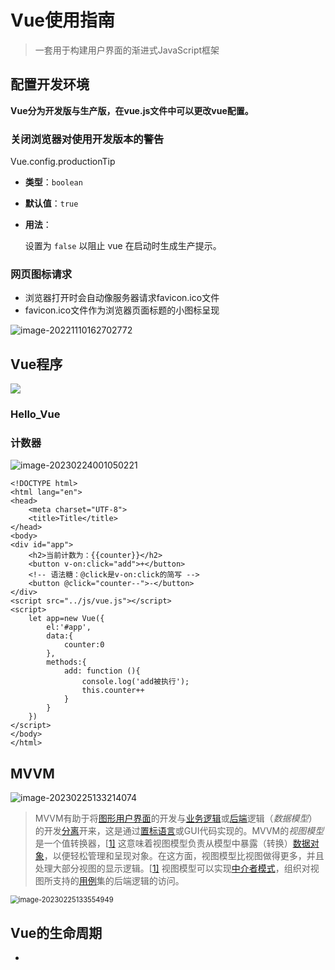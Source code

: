 # **Vue使用指南**

> 一套用于构建用户界面的渐进式JavaScript框架

## **配置开发环境**

**Vue分为开发版与生产版，在vue.js文件中可以更改vue配置。**



### 关闭浏览器对使用开发版本的警告

Vue.config.productionTip

- **类型**：`boolean`

- **默认值**：`true`

- **用法**：

  设置为 `false` 以阻止 vue 在启动时生成生产提示。



### 网页图标请求

- 浏览器打开时会自动像服务器请求favicon.ico文件
- favicon.ico文件作为浏览器页面标题的小图标呈现

![image-20221110162702772](../../picture_typora/Vue使用指南/image-20221110162702772.png)





## Vue程序

<img src="../../picture_typora/Vue使用指南/image-20221110215601012.png" style:room="80%">



### Hello_Vue



### 计数器

![image-20230224001050221](../../picture_typora/Vue使用指南/image-20230224001050221.png)

```vue
<!DOCTYPE html>
<html lang="en">
<head>
    <meta charset="UTF-8">
    <title>Title</title>
</head>
<body>
<div id="app">
    <h2>当前计数为：{{counter}}</h2>
    <button v-on:click="add">+</button>
    <!-- 语法糖：@click是v-on:click的简写 -->
    <button @click="counter--">-</button>
</div>
<script src="../js/vue.js"></script>
<script>
    let app=new Vue({
        el:'#app',
        data:{
            counter:0
        },
        methods:{
            add: function (){
                console.log('add被执行');
                this.counter++
            }
        }
    })
</script>
</body>
</html>
```





## MVVM

![image-20230225133214074](../../picture_typora/Vue使用指南/image-20230225133214074.png)

> MVVM有助于将[图形用户界面](https://zh.wikipedia.org/wiki/图形用户界面)的开发与[业务逻辑](https://zh.wikipedia.org/wiki/业务逻辑)或[后端](https://zh.wikipedia.org/wiki/前端和后端)逻辑（*数据模型*）的开发[分离](https://zh.wikipedia.org/wiki/关注点分离)开来，这是通过[置标语言](https://zh.wikipedia.org/wiki/置标语言)或GUI代码实现的。MVVM的*视图模型*是一个值转换器，[[1\]](https://zh.wikipedia.org/zh-cn/MVVM#cite_note-MVVM-eliminates-valueconverters-1) 这意味着视图模型负责从模型中暴露（转换）[数据对象](https://zh.wikipedia.org/wiki/对象_(计算机科学))，以便轻松管理和呈现对象。在这方面，视图模型比视图做得更多，并且处理大部分视图的显示逻辑。[[1\]](https://zh.wikipedia.org/zh-cn/MVVM#cite_note-MVVM-eliminates-valueconverters-1) 视图模型可以实现[中介者模式](https://zh.wikipedia.org/wiki/中介者模式)，组织对视图所支持的[用例](https://zh.wikipedia.org/wiki/用例)集的后端逻辑的访问。

<img src="../../picture_typora/Vue使用指南/image-20230225133554949.png" alt="image-20230225133554949" style="zoom:80%;" />



## Vue的生命周期

- 
